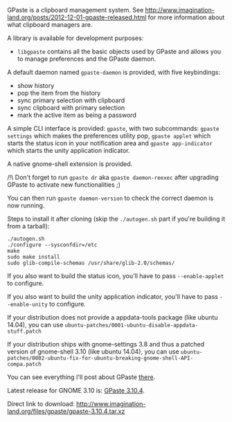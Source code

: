 GPaste is a clipboard management system.
See <http://www.imagination-land.org/posts/2012-12-01-gpaste-released.html> for more information about what clipboard
managers are.

A library is available for development purposes:

* `libgpaste` contains all the basic objects used by GPaste and allows you to manage preferences and the GPaste daemon.

A default daemon named `gpaste-daemon` is provided, with five keybindings:

* show history
* pop the item from the history
* sync primary selection with clipboard
* sync clipboard with primary selection
* mark the active item as being a password

A simple CLI interface is provided: `gpaste`, with two subcommands: `gpaste settings` which makes the preferences
utility pop, `gpaste applet` which starts the status icon in your notification area and `gpaste app-indicator` which
starts the unity application indicator.

A native gnome-shell extension is provided.

/!\ Don't forget to run `gpaste dr` aka `gpaste daemon-reexec` after upgrading GPaste to activate new functionalities ;)

You can then run `gpaste daemon-version` to check the correct daemon is now running.

Steps to install it after cloning (skip the `./autogen.sh` part if you're building it from a tarball):

    ./autogen.sh
    ./configure --sysconfdir=/etc
    make
    sudo make install
    sudo glib-compile-schemas /usr/share/glib-2.0/schemas/

If you also want to build the status icon, you'll have to pass `--enable-applet` to configure.

If you also want to build the unity application indicator, you'll have to pass `--enable-unity` to configure.

If your distribution does not provide a appdata-tools package (like ubuntu 14.04), you can use `ubuntu-patches/0001-ubuntu-disable-appdata-stuff.patch`

If your distribution ships with gnome-settings 3.8 and thus a patched version of gnome-shell 3.10 (like ubuntu 14.04), you can use `ubuntu-patches/0002-ubuntu-fix-for-ubuntu-breaking-gnome-shell-API-compa.patch`

You can see everything I'll post about GPaste [there](http://www.imagination-land.org/tags/GPaste.html).

Latest release for GNOME 3.10 is: [GPaste 3.10.4](http://www.imagination-land.org/posts/2014-09-25-gpaste-3.10.4-released.html).

Direct link to download: <http://www.imagination-land.org/files/gpaste/gpaste-3.10.4.tar.xz>
